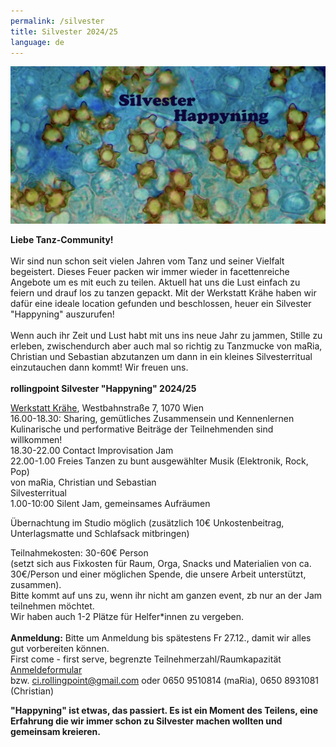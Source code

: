 ```yaml
---
permalink: /silvester
title: Silvester 2024/25
language: de
---
```

![](/assets/uploads/p8220008-5-kopie.jpeg)

**Liebe Tanz-Community!**\
\
Wir sind nun schon seit vielen Jahren vom Tanz und seiner Vielfalt begeistert. Dieses Feuer packen wir immer wieder in facettenreiche Angebote um es mit euch zu teilen. Aktuell hat uns die Lust einfach zu feiern und drauf los zu tanzen gepackt. Mit der Werkstatt Krähe haben wir dafür eine ideale location gefunden und beschlossen, heuer ein Silvester "Happyning" auszurufen!\
\
Wenn auch ihr Zeit und Lust habt mit uns ins neue Jahr zu jammen, Stille zu erleben, zwischendurch aber auch mal so richtig zu Tanzmucke von maRia, Christian und Sebastian abzutanzen um dann in ein kleines Silvesterritual einzutauchen dann kommt! Wir freuen uns.\
\
**rollingpoint Silvester "Happyning" 2024/25**

[Werkstatt Krähe](http://www.werkstattkraehe.at/ort.html), Westbahnstraße 7, 1070 Wien\
16.00-18.30: Sharing, gemütliches Zusammensein und Kennenlernen\
Kulinarische und performative Beiträge der Teilnehmenden sind willkommen!\
18.30-22.00 Contact Improvisation Jam\
22.00-1.00 Freies Tanzen zu bunt ausgewählter Musik (Elektronik, Rock, Pop)\
von maRia, Christian und Sebastian\
Silvesterritual\
1.00-10:00 Silent Jam, gemeinsames Aufräumen

Übernachtung im Studio möglich (zusätzlich 10€ Unkostenbeitrag, Unterlagsmatte und Schlafsack mitbringen)

Teilnahmekosten: 30-60€ Person\
(setzt sich aus Fixkosten für Raum, Orga, Snacks und Materialien von ca. 30€/Person und einer möglichen Spende, die unsere Arbeit unterstützt, zusammen).\
Bitte kommt auf uns zu, wenn ihr nicht am ganzen event, zb nur an der Jam teilnehmen möchtet.\
Wir haben auch 1-2 Plätze für Helfer*innen zu vergeben.\
\
**Anmeldung:** Bitte um Anmeldung bis spätestens Fr 27.12., damit wir alles gut vorbereiten können.\
First come - first serve, begrenzte Teilnehmerzahl/Raumkapazität\
[Anmeldeformular](https://forms.gle/D5bwoQwoeueLpRCw7)\
bzw. ci.rollingpoint@gmail.com oder 0650 9510814 (maRia), 0650 8931081 (Christian)

**"Happyning" ist etwas, das passiert. Es ist ein Moment des Teilens, eine Erfahrung die wir immer schon zu Silvester machen wollten und gemeinsam  kreieren.**